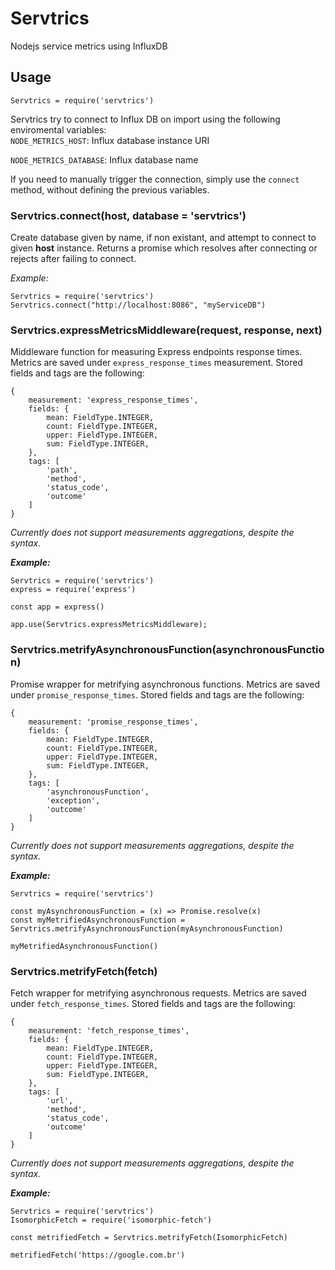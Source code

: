 # Servtrics

Nodejs service metrics using InfluxDB

## Usage
`Servtrics = require('servtrics')`

Servtrics try to connect to Influx DB on import using the following enviromental variables:    
`NODE_METRICS_HOST`: Influx database instance URI

`NODE_METRICS_DATABASE`: Influx database name

If you need to manually trigger the connection, simply use the `connect` method, without defining the previous variables.

### Servtrics.connect(host, database = 'servtrics')
Create database given by name, if non existant, and attempt to connect to given **host** instance. Returns a promise which resolves after connecting or rejects after failing to connect.

_Example:_ 

    Servtrics = require('servtrics')
    Servtrics.connect("http://localhost:8086", "myServiceDB")


### Servtrics.expressMetricsMiddleware(request, response, next)
Middleware function for measuring Express endpoints response times. Metrics are saved under `express_response_times` measurement. Stored fields and tags are the following:

    {
        measurement: 'express_response_times',
        fields: {
            mean: FieldType.INTEGER,
            count: FieldType.INTEGER,
            upper: FieldType.INTEGER,
            sum: FieldType.INTEGER,
        },
        tags: [
            'path',
            'method',
            'status_code',
            'outcome'
        ]
    }
_Currently does not support measurements aggregations, despite the syntax._

**_Example:_** 

    Servtrics = require('servtrics')
    express = require('express')
    
    const app = express()
    
    app.use(Servtrics.expressMetricsMiddleware);

### Servtrics.metrifyAsynchronousFunction(asynchronousFunction)
Promise wrapper for metrifying asynchronous functions. Metrics are saved under `promise_response_times`. Stored fields and tags are the following:

    {
        measurement: 'promise_response_times',
        fields: {
            mean: FieldType.INTEGER,
            count: FieldType.INTEGER,
            upper: FieldType.INTEGER,
            sum: FieldType.INTEGER,
        },
        tags: [
            'asynchronousFunction',
            'exception',
            'outcome'
        ]
    }
_Currently does not support measurements aggregations, despite the syntax._

**_Example:_**
    
    Servtrics = require('servtrics')
    
    const myAsynchronousFunction = (x) => Promise.resolve(x)
    const myMetrifiedAsynchronousFunction = Servtrics.metrifyAsynchronousFunction(myAsynchronousFunction)
    
    myMetrifiedAsynchronousFunction() 
    
### Servtrics.metrifyFetch(fetch)
Fetch wrapper for metrifying asynchronous requests. Metrics are saved under `fetch_response_times`. Stored fields and tags are the following:

    {
        measurement: 'fetch_response_times',
        fields: {
            mean: FieldType.INTEGER,
            count: FieldType.INTEGER,
            upper: FieldType.INTEGER,
            sum: FieldType.INTEGER,
        },
        tags: [
            'url',
            'method',
            'status_code',
            'outcome'
        ]
    }
_Currently does not support measurements aggregations, despite the syntax._

**_Example:_**
    
    Servtrics = require('servtrics')
    IsomorphicFetch = require('isomorphic-fetch')
    
    const metrifiedFetch = Servtrics.metrifyFetch(IsomorphicFetch)
    
    metrifiedFetch('https://google.com.br')
    
